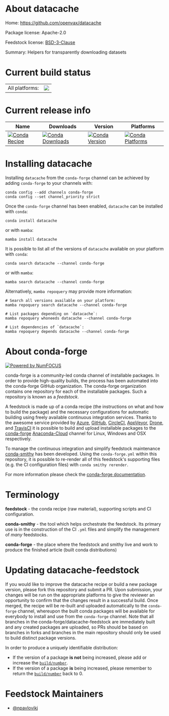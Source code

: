 About datacache
===============

Home: https://github.com/openvax/datacache

Package license: Apache-2.0

Feedstock license: [BSD-3-Clause](https://github.com/conda-forge/datacache-feedstock/blob/main/LICENSE.txt)

Summary: Helpers for transparently downloading datasets

Current build status
====================


<table><tr><td>All platforms:</td>
    <td>
      <a href="https://dev.azure.com/conda-forge/feedstock-builds/_build/latest?definitionId=4489&branchName=main">
        <img src="https://dev.azure.com/conda-forge/feedstock-builds/_apis/build/status/datacache-feedstock?branchName=main">
      </a>
    </td>
  </tr>
</table>

Current release info
====================

| Name | Downloads | Version | Platforms |
| --- | --- | --- | --- |
| [![Conda Recipe](https://img.shields.io/badge/recipe-datacache-green.svg)](https://anaconda.org/conda-forge/datacache) | [![Conda Downloads](https://img.shields.io/conda/dn/conda-forge/datacache.svg)](https://anaconda.org/conda-forge/datacache) | [![Conda Version](https://img.shields.io/conda/vn/conda-forge/datacache.svg)](https://anaconda.org/conda-forge/datacache) | [![Conda Platforms](https://img.shields.io/conda/pn/conda-forge/datacache.svg)](https://anaconda.org/conda-forge/datacache) |

Installing datacache
====================

Installing `datacache` from the `conda-forge` channel can be achieved by adding `conda-forge` to your channels with:

```
conda config --add channels conda-forge
conda config --set channel_priority strict
```

Once the `conda-forge` channel has been enabled, `datacache` can be installed with `conda`:

```
conda install datacache
```

or with `mamba`:

```
mamba install datacache
```

It is possible to list all of the versions of `datacache` available on your platform with `conda`:

```
conda search datacache --channel conda-forge
```

or with `mamba`:

```
mamba search datacache --channel conda-forge
```

Alternatively, `mamba repoquery` may provide more information:

```
# Search all versions available on your platform:
mamba repoquery search datacache --channel conda-forge

# List packages depending on `datacache`:
mamba repoquery whoneeds datacache --channel conda-forge

# List dependencies of `datacache`:
mamba repoquery depends datacache --channel conda-forge
```


About conda-forge
=================

[![Powered by
NumFOCUS](https://img.shields.io/badge/powered%20by-NumFOCUS-orange.svg?style=flat&colorA=E1523D&colorB=007D8A)](https://numfocus.org)

conda-forge is a community-led conda channel of installable packages.
In order to provide high-quality builds, the process has been automated into the
conda-forge GitHub organization. The conda-forge organization contains one repository
for each of the installable packages. Such a repository is known as a *feedstock*.

A feedstock is made up of a conda recipe (the instructions on what and how to build
the package) and the necessary configurations for automatic building using freely
available continuous integration services. Thanks to the awesome service provided by
[Azure](https://azure.microsoft.com/en-us/services/devops/), [GitHub](https://github.com/),
[CircleCI](https://circleci.com/), [AppVeyor](https://www.appveyor.com/),
[Drone](https://cloud.drone.io/welcome), and [TravisCI](https://travis-ci.com/)
it is possible to build and upload installable packages to the
[conda-forge](https://anaconda.org/conda-forge) [Anaconda-Cloud](https://anaconda.org/)
channel for Linux, Windows and OSX respectively.

To manage the continuous integration and simplify feedstock maintenance
[conda-smithy](https://github.com/conda-forge/conda-smithy) has been developed.
Using the ``conda-forge.yml`` within this repository, it is possible to re-render all of
this feedstock's supporting files (e.g. the CI configuration files) with ``conda smithy rerender``.

For more information please check the [conda-forge documentation](https://conda-forge.org/docs/).

Terminology
===========

**feedstock** - the conda recipe (raw material), supporting scripts and CI configuration.

**conda-smithy** - the tool which helps orchestrate the feedstock.
                   Its primary use is in the construction of the CI ``.yml`` files
                   and simplify the management of *many* feedstocks.

**conda-forge** - the place where the feedstock and smithy live and work to
                  produce the finished article (built conda distributions)


Updating datacache-feedstock
============================

If you would like to improve the datacache recipe or build a new
package version, please fork this repository and submit a PR. Upon submission,
your changes will be run on the appropriate platforms to give the reviewer an
opportunity to confirm that the changes result in a successful build. Once
merged, the recipe will be re-built and uploaded automatically to the
`conda-forge` channel, whereupon the built conda packages will be available for
everybody to install and use from the `conda-forge` channel.
Note that all branches in the conda-forge/datacache-feedstock are
immediately built and any created packages are uploaded, so PRs should be based
on branches in forks and branches in the main repository should only be used to
build distinct package versions.

In order to produce a uniquely identifiable distribution:
 * If the version of a package **is not** being increased, please add or increase
   the [``build/number``](https://docs.conda.io/projects/conda-build/en/latest/resources/define-metadata.html#build-number-and-string).
 * If the version of a package **is** being increased, please remember to return
   the [``build/number``](https://docs.conda.io/projects/conda-build/en/latest/resources/define-metadata.html#build-number-and-string)
   back to 0.

Feedstock Maintainers
=====================

* [@npavlovikj](https://github.com/npavlovikj/)

